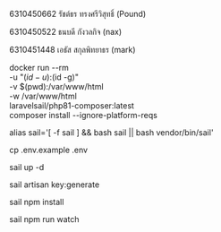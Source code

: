6310450662 รัชต์ธร ทรงศรีวิสุทธิ์ (Pound)

6310450522 ธนบดี กังวลกิจ (nax)

6310451448 เอธัส สกุลพิทยาธร (mark)

docker run --rm \
-u "$(id -u):$(id -g)" \
-v $(pwd):/var/www/html \
-w /var/www/html \
laravelsail/php81-composer:latest \
composer install --ignore-platform-reqs

alias sail='[ -f sail ] && bash sail || bash vendor/bin/sail'

cp .env.example .env

sail up -d

sail artisan key:generate

sail npm install

sail npm run watch
